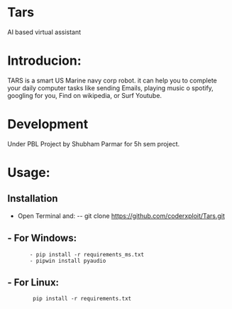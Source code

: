 # Tars
AI based virtual assistant


# Introducion:
TARS is a smart US Marine navy corp robot.
it can help you to complete your daily computer tasks like sending Emails, playing music o spotify, googling for you, Find on wikipedia, or Surf Youtube.

# Development
Under PBL Project by Shubham Parmar for 5h sem project.

# Usage:
## Installation
  - Open Terminal and:
  -- git clone https://github.com/coderxploit/Tars.git

## - For Windows:
           - pip install -r requirements_ms.txt
           - pipwin install pyaudio
## - For Linux:
            pip install -r requirements.txt
